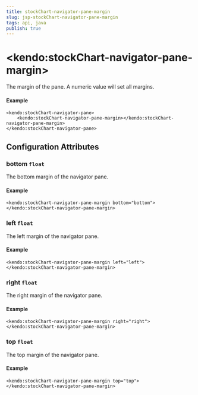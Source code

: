 ```yaml
---
title: stockChart-navigator-pane-margin
slug: jsp-stockChart-navigator-pane-margin
tags: api, java
publish: true
---
```


# \<kendo:stockChart-navigator-pane-margin\>

The margin of the pane. A numeric value will set all margins.

#### Example
    <kendo:stockChart-navigator-pane>
        <kendo:stockChart-navigator-pane-margin></kendo:stockChart-navigator-pane-margin>
    </kendo:stockChart-navigator-pane>

## Configuration Attributes

### bottom `float`

The bottom margin of the navigator pane.

#### Example
    <kendo:stockChart-navigator-pane-margin bottom="bottom">
    </kendo:stockChart-navigator-pane-margin>

### left `float`

The left margin of the navigator pane.

#### Example
    <kendo:stockChart-navigator-pane-margin left="left">
    </kendo:stockChart-navigator-pane-margin>

### right `float`

The right margin of the navigator pane.

#### Example
    <kendo:stockChart-navigator-pane-margin right="right">
    </kendo:stockChart-navigator-pane-margin>

### top `float`

The top margin of the navigator pane.

#### Example
    <kendo:stockChart-navigator-pane-margin top="top">
    </kendo:stockChart-navigator-pane-margin>

